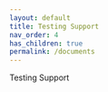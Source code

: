 ```yaml
---
layout: default
title: Testing Support
nav_order: 4
has_children: true
permalink: /documents
---
```


Testing Support
